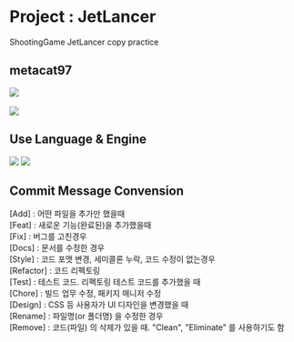 # Project : JetLancer
ShootingGame JetLancer copy practice

## metacat97
<img src="https://github-readme-stats.vercel.app/api/top-langs/?username=metacat97&layout=compact"><br><br>
<img src="https://github-readme-stats.vercel.app/api?username=metacat97&show_icons=true">

## Use Language & Engine
<img src="https://img.shields.io/badge/unity-000000?style=flat&logo=unity&logoColor=white"/> 
<img src="https://img.shields.io/badge/csharp-512BD4?style=flat&logo=csharp&logoColor=white"/>

## Commit Message Convension

<div>[Add]      : 어떤 파일을 추가만 했을때 </div>
<div>[Feat]     : 새로운 기능(완료된)을 추가했을때</div>
<div>[Fix]      : 버그를 고친경우</div>
<div>[Docs]     : 문서를 수정한 경우</div>
<div>[Style]    : 코드 포맷 변경, 세미콜론 누락, 코드 수정이 없는경우</div>
<div>[Refactor] : 코드 리펙토링</div>
<div>[Test]     : 테스트 코드. 리펙토링 테스트 코드를 추가했을 때</div>
<div>[Chore]    : 빌드 업무 수정, 패키지 매니저 수정</div>
<div>[Design]   : CSS 등 사용자가 UI 디자인을 변경했을 때</div>
<div>[Rename]   : 파일명(or 폴더명) 을 수정한 경우</div>
<div>[Remove]   : 코드(파일) 의 삭제가 있을 때. "Clean", "Eliminate" 를 사용하기도 함</div>
